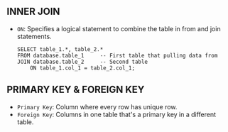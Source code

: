 ## INNER JOIN
- `ON`: Specifies a logical statement to combine the table in from and join statements.

      SELECT table_1.*, table_2.*
      FROM database.table_1     -- First table that pulling data from
      JOIN database.table_2     -- Second table
          ON table_1.col_1 = table_2.col_1;

## PRIMARY KEY & FOREIGN KEY
- `Primary Key`: Column where every row has unique row.
- `Foreign Key`: Columns in one table that's a primary key in a different table.
